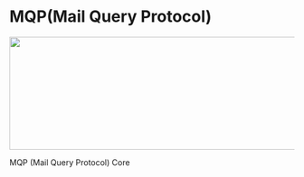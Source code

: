 # MQP(Mail Query Protocol)

<p align="center">
  <img width="600" height="200" src="(https://user-images.githubusercontent.com/45543047/217730523-4fa02064-6cb1-4392-a8f3-dbdef294fa50.png)">
</p>

MQP (Mail Query Protocol) Core 
